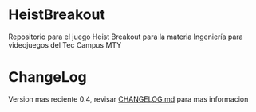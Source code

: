 # HeistBreakout
Repositorio para el juego Heist Breakout para la materia Ingeniería para videojuegos del Tec Campus MTY

# ChangeLog
Version mas reciente 0.4, revisar [CHANGELOG.md](https://github.com/Latinum-Games/HeistBreakout/blob/main/CHANGELOG.md) para mas informacion
